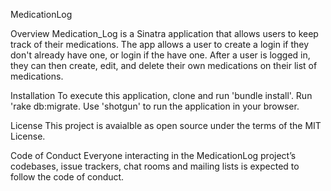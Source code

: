 MedicationLog

Overview
Medication_Log is a Sinatra application that allows users to keep track of their medications. The app allows a user to create a login if they don't already have one, or login if the have one. After a user is logged in, they can then create, edit, and delete their own medications on their list of medications.

Installation
To execute this application, clone and run 'bundle install'. Run 'rake db:migrate. Use 'shotgun' to run the application in your browser.

License
This project is avaialble as open source under the terms of the MIT License.

Code of Conduct
Everyone interacting in the MedicationLog project’s codebases, issue trackers, chat rooms and mailing lists is expected to follow the code of conduct.